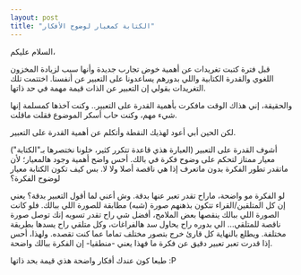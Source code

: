 ```yaml
---
layout: post
title: "الكتابة كمعيار لوضوح الأفكار"
---
```


السلام عليكم،

قبل فترة كتبت تغريدات عن أهمية خوض تجارب جديدة وأنها سبب لزيادة المخزون اللغوي والقدرة الكتابية واللي بدورهم يساعدونا على التعبير عن أنفسنا. اختتمت تلك التغريدات بقولي إن التعبير عن الذات قيمة مهمة في حد ذاتها.

والحقيقة، إني هذاك الوقت مافكرت بأهمية القدرة على التعبير.. وكنت آخذها كمسلمة إنها شيء مهم، وكنت حاب أسكر الموضوع فقلت ماقلت.

لكن الحين أبي أعود لهذيك النقطة وأتكلم عن أهمية القدرة على التعبير.

أشوف القدرة على التعبير (العبارة هذي قاعدة تتكرر كثير، خلونا نختصرها بـ"الكتابة") معيار ممتاز لتحكم على وضوح فكرة في بالك. أحس واضح أهمية وجود هالمعيار؛ لأن ماتقدر تطور الفكرة بدون ماتعرف إذا هي ناقصة أصلا ولا لا. بس كيف تكون الكتابة معيار لوضوح الفكرة؟

لو الفكرة مو واضحة، ماراح تقدر تعبر عنها بدقة. وش أعني لما أقول التعبير بدقة؟ يعني إن كل المتلقين/القراء تتكون بذهنهم صورة (شبه) مطابقة للصورة اللي ببالك. فلو كانت الصورة اللي ببالك ينقصها بعض الملامح، أفضل شي راح تقدر تسويه إنك توصل صورة ناقصة للمتلقي... الي بدوره راح يحاول سد هالفراغات، وكل متلقي راح يسدها بطريقة مختلفة. ويطلع بالنهاية كل قارئ خرج بتصور مختلف تماما عما كنت تقصده. ولهذا، أحس إذا قدرت تعبر تعبير دقيق عن فكرة ما فهذا يعني -منطقيا- إن الفكرة ببالك واضحة.

طبعا كون عندك أفكار واضحة هذي قيمة بحد ذاتها :P 

